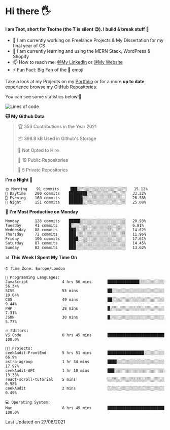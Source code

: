 # Hi there :raised_hand_with_fingers_splayed:
#### I am Tsot, short for Tsotne (the T is silent :wink:). I build & break stuff :space_invader:
- :telescope: I am currently working on Freelance Projects & My Dissertation for my final year of CS
- :seedling: I am currently learning and using the MERN Stack, WordPress & Shopify
- :mailbox: How to reach me: [@My LinkedIn](https://www.linkedin.com/in/tsotne-gvadzabia/) or [@My Website](https://tsotnegvadzabia.me/contact)
- :zap: Fun Fact: Big Fan of the :space_invader: emoji

Take a look at my Projects on my [Portfolio](https://tsotne.co.uk/) or for a more **up to date** experience browse my GitHub Repositories.

You can see some statistics below!:space_invader:
<!--START_SECTION:waka-->
![Lines of code](https://img.shields.io/badge/From%20Hello%20World%20I%27ve%20Written-3.5%20million%20lines%20of%20code-blue)

**🐱 My Github Data** 

> 🏆 353 Contributions in the Year 2021
 > 
> 📦 398.8 kB Used in Github's Storage 
 > 
> 🚫 Not Opted to Hire
 > 
> 📜 19 Public Repositories 
 > 
> 🔑 5 Private Repositories  
 > 
**I'm a Night 🦉** 

```text
🌞 Morning    91 commits     ███░░░░░░░░░░░░░░░░░░░░░░   15.12% 
🌆 Daytime    200 commits    ████████░░░░░░░░░░░░░░░░░   33.22% 
🌃 Evening    160 commits    ██████░░░░░░░░░░░░░░░░░░░   26.58% 
🌙 Night      151 commits    ██████░░░░░░░░░░░░░░░░░░░   25.08%

```
📅 **I'm Most Productive on Monday** 

```text
Monday       126 commits    █████░░░░░░░░░░░░░░░░░░░░   20.93% 
Tuesday      41 commits     █░░░░░░░░░░░░░░░░░░░░░░░░   6.81% 
Wednesday    88 commits     ███░░░░░░░░░░░░░░░░░░░░░░   14.62% 
Thursday     72 commits     ███░░░░░░░░░░░░░░░░░░░░░░   11.96% 
Friday       106 commits    ████░░░░░░░░░░░░░░░░░░░░░   17.61% 
Saturday     87 commits     ███░░░░░░░░░░░░░░░░░░░░░░   14.45% 
Sunday       82 commits     ███░░░░░░░░░░░░░░░░░░░░░░   13.62%

```


📊 **This Week I Spent My Time On** 

```text
⌚︎ Time Zone: Europe/London

💬 Programming Languages: 
JavaScript               4 hrs 56 mins       ██████████████░░░░░░░░░░░   56.34% 
SCSS                     55 mins             ██░░░░░░░░░░░░░░░░░░░░░░░   10.64% 
CSS                      49 mins             ██░░░░░░░░░░░░░░░░░░░░░░░   9.44% 
PHP                      38 mins             █░░░░░░░░░░░░░░░░░░░░░░░░   7.31% 
JSON                     30 mins             █░░░░░░░░░░░░░░░░░░░░░░░░   5.77%

🔥 Editors: 
VS Code                  8 hrs 45 mins       █████████████████████████   100.0%

🐱‍💻 Projects: 
ceekAudit-FrontEnd       5 hrs 51 mins       ████████████████░░░░░░░░░   66.9% 
astra-agroup             1 hr 34 mins        ████░░░░░░░░░░░░░░░░░░░░░   17.97% 
ceekAudit-API            1 hr 10 mins        ███░░░░░░░░░░░░░░░░░░░░░░   13.36% 
react-scroll-tutorial    5 mins              ░░░░░░░░░░░░░░░░░░░░░░░░░   0.98% 
ceekAudit                2 mins              ░░░░░░░░░░░░░░░░░░░░░░░░░   0.49%

💻 Operating System: 
Mac                      8 hrs 45 mins       █████████████████████████   100.0%

```


 Last Updated on 27/08/2021
<!--END_SECTION:waka-->
